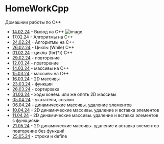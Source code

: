 # HomeWorkCpp
Домашнии работы по С++

 - [14.02.24](14.02.24) - Вывод на С++
![image](https://github.com/DanielEzzo/HomeWorkCpp/assets/159913834/8af6fccf-9f60-41d0-9ea0-7d7c711234ec)
 - [17.02.24](17.02.24) - Алгоритмы на C++
 - [24.02.24](24.02.24) - Алгоритмы на C++
 - [26.02.24](26.02.24) - Циклы (While) C++
 - [01.02.24](01.03.24) - циклы (for(*)) С++ 
 - [29.02.24](29.02.24) - повторение
 - [12.03.24](12.03.24) - повторение
 - [14.03.24](14.03.24) - массивы на C++
 - [15.03.24](15.03.24) - массивы на C++
 - [16.03.24](16.03.24) - 2D массивы
 - [23.03.24](23.03.24) - функции
 - [26.03.24](26.03.24) - сортировка
 - [31.03.24](26.03.24) - ходы конём. или же опять 2D массивы
 - [05.04.24](05.04.24) - указатели, ссылки
 - [06.04.24](06.04.24) - динамические массивы. удаление элементов
 - [10.04.24](10.04.24) - 2D динамические массивы. удаление и вставка элементов
 - [11.04.24](11.04.24) - 2D динамические массивы. удаление и вставка элементов с функциями
 - [21.05.24](21.05.24) - 2D динамические массивы. удаление и вставка элементов повторение без функций
 - [25.05.24](25.05.2024) - строки и define
